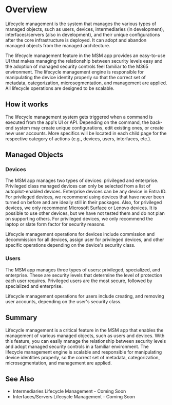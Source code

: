 # Overview

Lifecycle management is the system that manages the various types of managed objects, such as users, devices, intermediaries (in development), interfaces/servers (also in development), and their unique configurations after the core infrastructure is deployed. It can adopt and abandon managed objects from the managed architecture.

The lifecycle management feature in the MSM app provides an easy-to-use UI that makes managing the relationship between security levels easy and the adoption of managed security controls feel familiar to the M365 environment. The lifecycle management engine is responsible for manipulating the device identity properly so that the correct set of metadata, categorization, microsegmentation, and management are applied. All lifecycle operations are designed to be scalable.

## How it works

The lifecycle management system gets triggered when a command is executed from the app's UI or API. Depending on the command, the back-end system may create unique configurations, edit existing ones, or create new user accounts. More specifics will be located in each child page for the respective category of actions (e.g., devices, users, interfaces, etc.).

## Managed Objects

### Devices

The MSM app manages two types of devices: privileged and enterprise. Privileged class managed devices can only be selected from a list of autopilot-enabled devices. Enterprise devices can be any device in Entra ID. For privileged devices, we recommend using devices that have never been turned on before and are ideally still in their packages. Also, for privileged devices, we only recommend Microsoft Surface or Lenovo devices. It is possible to use other devices, but we have not tested them and do not plan on supporting others. For privileged devices, we only recommend the laptop or slate form factor for security reasons.

Lifecycle management operations for devices include commission and decommission for all devices, assign user for privileged devices, and other specific operations depending on the device's security class.

### Users

The MSM app manages three types of users: privileged, specialized, and enterprise. These are security levels that determine the level of protection each user requires. Privileged users are the most secure, followed by specialized and enterprise.

Lifecycle management operations for users include creating, and removing user accounts, depending on the user's security class.

## Summary

Lifecycle management is a critical feature in the MSM app that enables the management of various managed objects, such as users and devices. With this feature, you can easily manage the relationship between security levels and adopt managed security controls in a familiar environment. The lifecycle management engine is scalable and responsible for manipulating device identities properly, so the correct set of metadata, categorization, microsegmentation, and management are applied.

## See Also

- Intermediaries Lifecycle Management - Coming Soon
- Interfaces/Servers Lifecycle Management - Coming Soon
